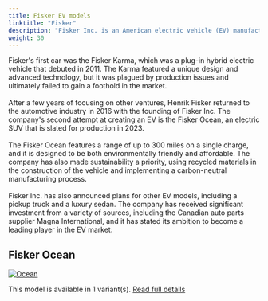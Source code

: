 ```yaml
---
title: Fisker EV models
linktitle: "Fisker"
description: "Fisker Inc. is an American electric vehicle (EV) manufacturer that was founded in 2016 by Henrik Fisker, a well-known automotive designer. The company is based in Manhattan Beach, California, and is focused on creating sustainable, electric mobility solutions."
weight: 30
---
```

<!-- markdownlint-disable MD033 -->
<!-- markdownlint-disable MD010 -->
Fisker's first car was the Fisker Karma, which was a plug-in hybrid electric vehicle that debuted in 2011. The Karma featured a unique design and advanced technology, but it was plagued by production issues and ultimately failed to gain a foothold in the market.<br /> </br>After a few years of focusing on other ventures, Henrik Fisker returned to the automotive industry in 2016 with the founding of Fisker Inc. The company's second attempt at creating an EV is the Fisker Ocean, an electric SUV that is slated for production in 2023.<br /><br/>The Fisker Ocean features a range of up to 300 miles on a single charge, and it is designed to be both environmentally friendly and affordable. The company has also made sustainability a priority, using recycled materials in the construction of the vehicle and implementing a carbon-neutral manufacturing process.<br /><br/> Fisker Inc. has also announced plans for other EV models, including a pickup truck and a luxury sedan. The company has received significant investment from a variety of sources, including the Canadian auto parts supplier Magna International, and it has stated its ambition to become a leading player in the EV market.


## Fisker Ocean

<a href="ocean"><img src="https://media.evkx.net/multimedia/models/fisker/ocean/ocean_extreme/main_1_st.jpg" class="img-fluid" alt="Ocean" ></a>

This model is available in 1 variant(s). 
[Read full details](ocean/)
